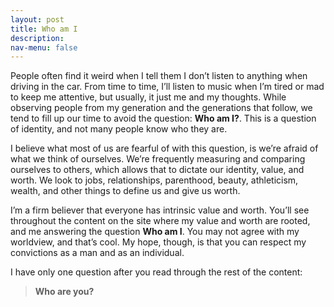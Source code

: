 ```yaml
---
layout: post
title: Who am I
description:
nav-menu: false
---
```


People often find it weird when I tell them I don’t listen to anything when driving in the car. From time to time, I’ll listen to music when I’m tired or mad to keep me attentive, but usually, it just me and my thoughts. While observing people from my generation and the generations that follow, we tend to fill up our time to avoid the question: **Who am I?**. This is a question of identity, and not many people know who they are.

I believe what most of us are fearful of with this question, is we’re afraid of what we think of ourselves. We’re frequently measuring and comparing ourselves to others, which allows that to dictate our identity, value, and worth. We look to jobs, relationships, parenthood, beauty, athleticism, wealth, and other things to define us and give us worth. 

I’m a firm believer that everyone has intrinsic value and worth. You’ll see throughout the content on the site where my value and worth are rooted, and me answering the question **Who am I**. You may not agree with my worldview, and that’s cool. My hope, though, is that you can respect my convictions as a man and as an individual. 

I have only one question after you read through the rest of the content:


> **Who are you?**